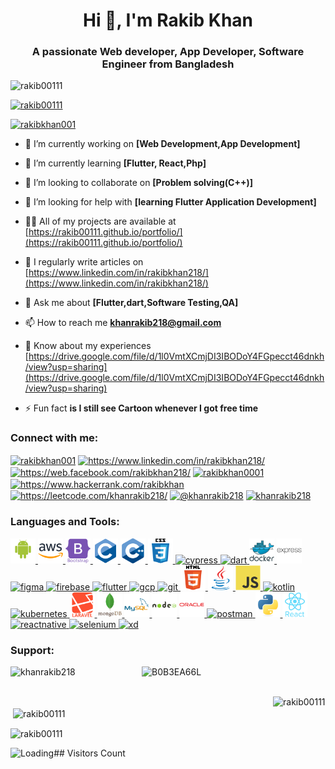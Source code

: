 <h1 align="center">Hi 👋, I'm Rakib Khan</h1>
<h3 align="center">A passionate Web developer, App Developer, Software Engineer from Bangladesh</h3>

<p align="left"> <img src="https://komarev.com/ghpvc/?username=rakib00111&label=Profile%20views&color=0e75b6&style=flat" alt="rakib00111" /> </p>

<p align="left"> <a href="https://github.com/ryo-ma/github-profile-trophy"><img src="https://github-profile-trophy.vercel.app/?username=rakib00111" alt="rakib00111" /></a> </p>

<p align="left"> <a href="https://twitter.com/rakibkhan001" target="blank"><img src="https://img.shields.io/twitter/follow/rakibkhan001?logo=twitter&style=for-the-badge" alt="rakibkhan001" /></a> </p>

- 🔭 I’m currently working on **[Web Development,App Development]**

- 🌱 I’m currently learning **[Flutter, React,Php]**

- 👯 I’m looking to collaborate on **[Problem solving(C++)]**

- 🤝 I’m looking for help with **[learning Flutter Application Development]**

- 👨‍💻 All of my projects are available at [https://rakib00111.github.io/portfolio/](https://rakib00111.github.io/portfolio/)

- 📝 I regularly write articles on [https://www.linkedin.com/in/rakibkhan218/](https://www.linkedin.com/in/rakibkhan218/)

- 💬 Ask me about **[Flutter,dart,Software Testing,QA]**

- 📫 How to reach me **khanrakib218@gmail.com**

- 📄 Know about my experiences [https://drive.google.com/file/d/1l0VmtXCmjDI3IBODoY4FGpecct46dnkh/view?usp=sharing](https://drive.google.com/file/d/1l0VmtXCmjDI3IBODoY4FGpecct46dnkh/view?usp=sharing)

- ⚡ Fun fact **is I still see Cartoon whenever I got free time**

<h3 align="left">Connect with me:</h3>
<p align="left">
<a href="https://twitter.com/rakibkhan001" target="blank"><img align="center" src="https://raw.githubusercontent.com/rahuldkjain/github-profile-readme-generator/master/src/images/icons/Social/twitter.svg" alt="rakibkhan001" height="30" width="40" /></a>
<a href="https://linkedin.com/in/https://www.linkedin.com/in/rakibkhan218/" target="blank"><img align="center" src="https://raw.githubusercontent.com/rahuldkjain/github-profile-readme-generator/master/src/images/icons/Social/linked-in-alt.svg" alt="https://www.linkedin.com/in/rakibkhan218/" height="30" width="40" /></a>
<a href="https://fb.com/https://web.facebook.com/rakibkhan218/" target="blank"><img align="center" src="https://raw.githubusercontent.com/rahuldkjain/github-profile-readme-generator/master/src/images/icons/Social/facebook.svg" alt="https://web.facebook.com/rakibkhan218/" height="30" width="40" /></a>
<a href="https://instagram.com/rakibkhan0001" target="blank"><img align="center" src="https://raw.githubusercontent.com/rahuldkjain/github-profile-readme-generator/master/src/images/icons/Social/instagram.svg" alt="rakibkhan0001" height="30" width="40" /></a>
<a href="https://www.hackerrank.com/https://www.hackerrank.com/rakibkhan" target="blank"><img align="center" src="https://raw.githubusercontent.com/rahuldkjain/github-profile-readme-generator/master/src/images/icons/Social/hackerrank.svg" alt="https://www.hackerrank.com/rakibkhan" height="30" width="40" /></a>
<a href="https://www.leetcode.com/https://leetcode.com/khanrakib218/" target="blank"><img align="center" src="https://raw.githubusercontent.com/rahuldkjain/github-profile-readme-generator/master/src/images/icons/Social/leet-code.svg" alt="https://leetcode.com/khanrakib218/" height="30" width="40" /></a>
<a href="https://www.hackerearth.com/@khanrakib218" target="blank"><img align="center" src="https://raw.githubusercontent.com/rahuldkjain/github-profile-readme-generator/master/src/images/icons/Social/hackerearth.svg" alt="@khanrakib218" height="30" width="40" /></a>
<a href="https://auth.geeksforgeeks.org/user/khanrakib218" target="blank"><img align="center" src="https://raw.githubusercontent.com/rahuldkjain/github-profile-readme-generator/master/src/images/icons/Social/geeks-for-geeks.svg" alt="khanrakib218" height="30" width="40" /></a>
</p>

<h3 align="left">Languages and Tools:</h3>
<p align="left"> <a href="https://developer.android.com" target="_blank" rel="noreferrer"> <img src="https://raw.githubusercontent.com/devicons/devicon/master/icons/android/android-original-wordmark.svg" alt="android" width="40" height="40"/> </a> <a href="https://aws.amazon.com" target="_blank" rel="noreferrer"> <img src="https://raw.githubusercontent.com/devicons/devicon/master/icons/amazonwebservices/amazonwebservices-original-wordmark.svg" alt="aws" width="40" height="40"/> </a> <a href="https://getbootstrap.com" target="_blank" rel="noreferrer"> <img src="https://raw.githubusercontent.com/devicons/devicon/master/icons/bootstrap/bootstrap-plain-wordmark.svg" alt="bootstrap" width="40" height="40"/> </a> <a href="https://www.cprogramming.com/" target="_blank" rel="noreferrer"> <img src="https://raw.githubusercontent.com/devicons/devicon/master/icons/c/c-original.svg" alt="c" width="40" height="40"/> </a> <a href="https://www.w3schools.com/cpp/" target="_blank" rel="noreferrer"> <img src="https://raw.githubusercontent.com/devicons/devicon/master/icons/cplusplus/cplusplus-original.svg" alt="cplusplus" width="40" height="40"/> </a> <a href="https://www.w3schools.com/css/" target="_blank" rel="noreferrer"> <img src="https://raw.githubusercontent.com/devicons/devicon/master/icons/css3/css3-original-wordmark.svg" alt="css3" width="40" height="40"/> </a> <a href="https://www.cypress.io" target="_blank" rel="noreferrer"> <img src="https://raw.githubusercontent.com/simple-icons/simple-icons/6e46ec1fc23b60c8fd0d2f2ff46db82e16dbd75f/icons/cypress.svg" alt="cypress" width="40" height="40"/> </a> <a href="https://dart.dev" target="_blank" rel="noreferrer"> <img src="https://www.vectorlogo.zone/logos/dartlang/dartlang-icon.svg" alt="dart" width="40" height="40"/> </a> <a href="https://www.docker.com/" target="_blank" rel="noreferrer"> <img src="https://raw.githubusercontent.com/devicons/devicon/master/icons/docker/docker-original-wordmark.svg" alt="docker" width="40" height="40"/> </a> <a href="https://expressjs.com" target="_blank" rel="noreferrer"> <img src="https://raw.githubusercontent.com/devicons/devicon/master/icons/express/express-original-wordmark.svg" alt="express" width="40" height="40"/> </a> <a href="https://www.figma.com/" target="_blank" rel="noreferrer"> <img src="https://www.vectorlogo.zone/logos/figma/figma-icon.svg" alt="figma" width="40" height="40"/> </a> <a href="https://firebase.google.com/" target="_blank" rel="noreferrer"> <img src="https://www.vectorlogo.zone/logos/firebase/firebase-icon.svg" alt="firebase" width="40" height="40"/> </a> <a href="https://flutter.dev" target="_blank" rel="noreferrer"> <img src="https://www.vectorlogo.zone/logos/flutterio/flutterio-icon.svg" alt="flutter" width="40" height="40"/> </a> <a href="https://cloud.google.com" target="_blank" rel="noreferrer"> <img src="https://www.vectorlogo.zone/logos/google_cloud/google_cloud-icon.svg" alt="gcp" width="40" height="40"/> </a> <a href="https://git-scm.com/" target="_blank" rel="noreferrer"> <img src="https://www.vectorlogo.zone/logos/git-scm/git-scm-icon.svg" alt="git" width="40" height="40"/> </a> <a href="https://www.w3.org/html/" target="_blank" rel="noreferrer"> <img src="https://raw.githubusercontent.com/devicons/devicon/master/icons/html5/html5-original-wordmark.svg" alt="html5" width="40" height="40"/> </a> <a href="https://www.java.com" target="_blank" rel="noreferrer"> <img src="https://raw.githubusercontent.com/devicons/devicon/master/icons/java/java-original.svg" alt="java" width="40" height="40"/> </a> <a href="https://developer.mozilla.org/en-US/docs/Web/JavaScript" target="_blank" rel="noreferrer"> <img src="https://raw.githubusercontent.com/devicons/devicon/master/icons/javascript/javascript-original.svg" alt="javascript" width="40" height="40"/> </a> <a href="https://kotlinlang.org" target="_blank" rel="noreferrer"> <img src="https://www.vectorlogo.zone/logos/kotlinlang/kotlinlang-icon.svg" alt="kotlin" width="40" height="40"/> </a> <a href="https://kubernetes.io" target="_blank" rel="noreferrer"> <img src="https://www.vectorlogo.zone/logos/kubernetes/kubernetes-icon.svg" alt="kubernetes" width="40" height="40"/> </a> <a href="https://laravel.com/" target="_blank" rel="noreferrer"> <img src="https://raw.githubusercontent.com/devicons/devicon/master/icons/laravel/laravel-plain-wordmark.svg" alt="laravel" width="40" height="40"/> </a> <a href="https://www.mongodb.com/" target="_blank" rel="noreferrer"> <img src="https://raw.githubusercontent.com/devicons/devicon/master/icons/mongodb/mongodb-original-wordmark.svg" alt="mongodb" width="40" height="40"/> </a> <a href="https://www.mysql.com/" target="_blank" rel="noreferrer"> <img src="https://raw.githubusercontent.com/devicons/devicon/master/icons/mysql/mysql-original-wordmark.svg" alt="mysql" width="40" height="40"/> </a> <a href="https://nodejs.org" target="_blank" rel="noreferrer"> <img src="https://raw.githubusercontent.com/devicons/devicon/master/icons/nodejs/nodejs-original-wordmark.svg" alt="nodejs" width="40" height="40"/> </a> <a href="https://www.oracle.com/" target="_blank" rel="noreferrer"> <img src="https://raw.githubusercontent.com/devicons/devicon/master/icons/oracle/oracle-original.svg" alt="oracle" width="40" height="40"/> </a> <a href="https://postman.com" target="_blank" rel="noreferrer"> <img src="https://www.vectorlogo.zone/logos/getpostman/getpostman-icon.svg" alt="postman" width="40" height="40"/> </a> <a href="https://www.python.org" target="_blank" rel="noreferrer"> <img src="https://raw.githubusercontent.com/devicons/devicon/master/icons/python/python-original.svg" alt="python" width="40" height="40"/> </a> <a href="https://reactjs.org/" target="_blank" rel="noreferrer"> <img src="https://raw.githubusercontent.com/devicons/devicon/master/icons/react/react-original-wordmark.svg" alt="react" width="40" height="40"/> </a> <a href="https://reactnative.dev/" target="_blank" rel="noreferrer"> <img src="https://reactnative.dev/img/header_logo.svg" alt="reactnative" width="40" height="40"/> </a> <a href="https://www.selenium.dev" target="_blank" rel="noreferrer"> <img src="https://raw.githubusercontent.com/detain/svg-logos/780f25886640cef088af994181646db2f6b1a3f8/svg/selenium-logo.svg" alt="selenium" width="40" height="40"/> </a> <a href="https://www.adobe.com/products/xd.html" target="_blank" rel="noreferrer"> <img src="https://cdn.worldvectorlogo.com/logos/adobe-xd.svg" alt="xd" width="40" height="40"/> </a> </p>


<h3 align="left">Support:</h3>
<p><a href="https://www.buymeacoffee.com/khanrakib218"> <img align="left" src="https://cdn.buymeacoffee.com/buttons/v2/default-yellow.png" height="50" width="210" alt="khanrakib218" /></a><a href="https://ko-fi.com/B0B3EA66L"> <img align="left" src="https://cdn.ko-fi.com/cdn/kofi3.png?v=3" height="50" width="210" alt="B0B3EA66L" /></a></p><br><br>


<p><img align="left" src="https://github-readme-stats.vercel.app/api/top-langs?username=rakib00111&show_icons=true&locale=en&layout=compact" alt="rakib00111" /></p>

<p>&nbsp;<img align="center" src="https://github-readme-stats.vercel.app/api?username=rakib00111&show_icons=true&locale=en" alt="rakib00111" /></p>

<p><img align="center" src="https://github-readme-streak-stats.herokuapp.com/?user=rakib00111&" alt="rakib00111" /></p>
## Visitors Count

<img align="left" src = "https://profile-counter.glitch.me/Rakib00111/count.svg" alt ="Loading">

